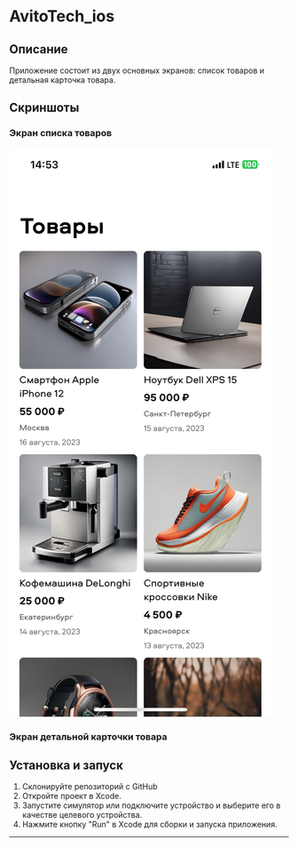 # AvitoTech_ios

## Описание

Приложение состоит из двух основных экранов: список товаров и детальная карточка товара.

## Скриншоты

### Экран списка товаров

![](https://github.com/Crowru/AvitoTech/blob/develop/AvitoTech_ios/Resources/Screens/IMG_8763.PNG)

### Экран детальной карточки товара


## Установка и запуск

1. Склонируйте репозиторий с GitHub
2. Откройте проект в Xcode.
3. Запустите симулятор или подключите устройство и выберите его в качестве целевого устройства.
4. Нажмите кнопку "Run" в Xcode для сборки и запуска приложения.

---
